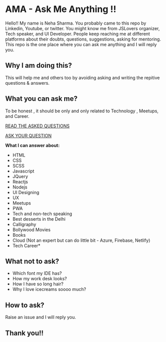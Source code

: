 # AMA - Ask Me Anything !!
 Hello!! My name is Neha Sharma. You probably came to this repo by Linkedin, Youtube, or twitter. You might know me from JSLovers organizer, Tech speaker, and UI Developer. People keep reaching me at different platforms about their doubts, questions, suggestions, asking for mentoring. This repo is the one place where you can ask me anything and I will reply you.
 
 ## Why I am doing this?
 This will help me and others too by avoiding asking and writing the repitive questions & answers.
 
 ## What you can ask me?
 To be honest , it should be only and only related to Technology , Meetups, and Career.
 
 [READ THE ASKED QUESTIONS](https://github.com/Neha/AMA/issues)
 
 [ASK YOUR QUESTION](https://github.com/Neha/AMA/issues/new)
 
 __What I can answer about:__
 - HTML
 - CSS
 - SCSS
 - Javascript
 - JQuery
 - Reactjs
 - Nodejs
 - UI Designing
 - UX 
 - Meetups
 - PWA
 - Tech and non-tech speaking
 - Best desserts in the Delhi
 - Calligraphy
 - Bollywood Movies
 - Books
 - Cloud (Not an expert but can do little bit - Azure, Firebase, Netlify)
 - Tech Career*
 
 ## What not to ask?
 - Which font my IDE has?
 - How my work desk looks?
 - How I have so long hair?
 - Why I love icecreams soooo much?
 
 ## How to ask?
 Raise an issue and I will reply you.
 
 ## Thank you!!

